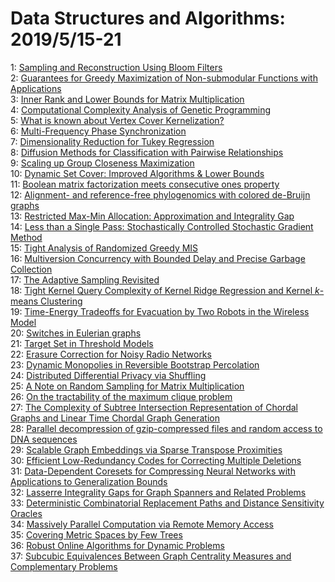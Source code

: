 # Data Structures and Algorithms: 2019/5/15-21  
1: [Sampling and Reconstruction Using Bloom Filters](https://doi.org/10.48550/arXiv.1701.03308)  
2: [Guarantees for Greedy Maximization of Non-submodular Functions with  Applications](https://doi.org/10.48550/arXiv.1703.02100)  
3: [Inner Rank and Lower Bounds for Matrix Multiplication](https://doi.org/10.48550/arXiv.1706.04225)  
4: [Computational Complexity Analysis of Genetic Programming](https://doi.org/10.48550/arXiv.1811.04465)  
5: [What is known about Vertex Cover Kernelization?](https://doi.org/10.48550/arXiv.1811.09429)  
6: [Multi-Frequency Phase Synchronization](https://doi.org/10.48550/arXiv.1901.08235)  
7: [Dimensionality Reduction for Tukey Regression](https://doi.org/10.48550/arXiv.1905.05376)  
8: [Diffusion Methods for Classification with Pairwise Relationships](https://doi.org/10.48550/arXiv.1505.06072)  
9: [Scaling up Group Closeness Maximization](https://doi.org/10.48550/arXiv.1710.01144)  
10: [Dynamic Set Cover: Improved Algorithms & Lower Bounds](https://doi.org/10.48550/arXiv.1804.03197)  
11: [Boolean matrix factorization meets consecutive ones property](https://doi.org/10.48550/arXiv.1901.05797)  
12: [Alignment- and reference-free phylogenomics with colored de-Bruijn  graphs](https://doi.org/10.48550/arXiv.1905.04165)  
13: [Restricted Max-Min Allocation: Approximation and Integrality Gap](https://doi.org/10.48550/arXiv.1905.06084)  
14: [Less than a Single Pass: Stochastically Controlled Stochastic Gradient  Method](https://doi.org/10.48550/arXiv.1609.03261)  
15: [Tight Analysis of Randomized Greedy MIS](https://doi.org/10.48550/arXiv.1707.05124)  
16: [Multiversion Concurrency with Bounded Delay and Precise Garbage  Collection](https://doi.org/10.48550/arXiv.1803.08617)  
17: [The Adaptive Sampling Revisited](https://doi.org/10.48550/arXiv.1805.08043)  
18: [Tight Kernel Query Complexity of Kernel Ridge Regression and Kernel  $k$-means Clustering](https://doi.org/10.48550/arXiv.1905.06394)  
19: [Time-Energy Tradeoffs for Evacuation by Two Robots in the Wireless Model](https://doi.org/10.48550/arXiv.1905.06783)  
20: [Switches in Eulerian graphs](https://doi.org/10.48550/arXiv.1905.06895)  
21: [Target Set in Threshold Models](https://doi.org/10.48550/arXiv.1905.06896)  
22: [Erasure Correction for Noisy Radio Networks](https://doi.org/10.48550/arXiv.1805.04165)  
23: [Dynamic Monopolies in Reversible Bootstrap Percolation](https://doi.org/10.48550/arXiv.1805.07392)  
24: [Distributed Differential Privacy via Shuffling](https://doi.org/10.48550/arXiv.1808.01394)  
25: [A Note on Random Sampling for Matrix Multiplication](https://doi.org/10.48550/arXiv.1811.11237)  
26: [On the tractability of the maximum clique problem](https://doi.org/10.48550/arXiv.1903.10700)  
27: [The Complexity of Subtree Intersection Representation of Chordal Graphs  and Linear Time Chordal Graph Generation](https://doi.org/10.48550/arXiv.1904.04916)  
28: [Parallel decompression of gzip-compressed files and random access to DNA  sequences](https://doi.org/10.48550/arXiv.1905.07224)  
29: [Scalable Graph Embeddings via Sparse Transpose Proximities](https://doi.org/10.48550/arXiv.1905.07245)  
30: [Efficient Low-Redundancy Codes for Correcting Multiple Deletions](https://doi.org/10.48550/arXiv.1507.06175)  
31: [Data-Dependent Coresets for Compressing Neural Networks with  Applications to Generalization Bounds](https://doi.org/10.48550/arXiv.1804.05345)  
32: [Lasserre Integrality Gaps for Graph Spanners and Related Problems](https://doi.org/10.48550/arXiv.1905.07468)  
33: [Deterministic Combinatorial Replacement Paths and Distance Sensitivity  Oracles](https://doi.org/10.48550/arXiv.1905.07483)  
34: [Massively Parallel Computation via Remote Memory Access](https://doi.org/10.48550/arXiv.1905.07533)  
35: [Covering Metric Spaces by Few Trees](https://doi.org/10.48550/arXiv.1905.07559)  
36: [Robust Online Algorithms for Dynamic Problems](https://doi.org/10.48550/arXiv.1905.07986)  
37: [Subcubic Equivalences Between Graph Centrality Measures and  Complementary Problems](https://doi.org/10.48550/arXiv.1905.08127)  